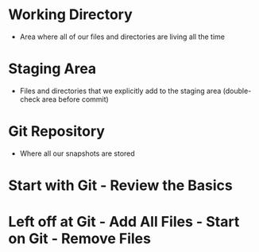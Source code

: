 # Working Directory
- Area where all of our files and directories are living all the time

# Staging Area
- Files and directories that we explicitly add to the staging area (double-check area before commit)

# Git Repository
- Where all our snapshots are stored

# Start with Git - Review the Basics

# Left off at Git - Add All Files - Start on Git - Remove Files